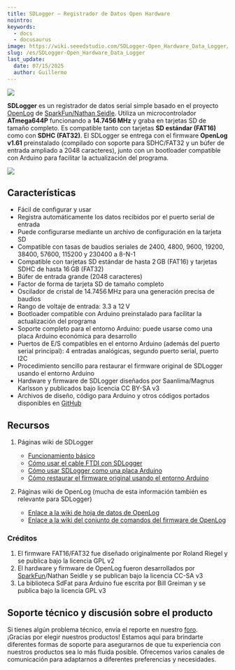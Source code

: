 ```yaml
---
title: SDLogger – Registrador de Datos Open Hardware
nointro:
keywords:
  - docs
  - docusaurus
image: https://wiki.seeedstudio.com/SDLogger-Open_Hardware_Data_Logger/
slug: /es/SDLogger-Open_Hardware_Data_Logger
last_update:
  date: 07/15/2025
  author: Guillermo
---
```

![](http://bz.seeedstudio.com/depot/images/product/sdlogger1.jpg)

**SDLogger** es un registrador de datos serial simple basado en el proyecto [OpenLog](https://github.com/sparkfun/OpenLog/wiki/) de [SparkFun/Nathan Seidle](http://www.sparkfun.com/). Utiliza un microcontrolador **ATmega644P** funcionando a **14.7456 MHz** y graba en tarjetas SD de tamaño completo. Es compatible tanto con tarjetas **SD estándar (FAT16)** como con **SDHC (FAT32)**. El SDLogger se entrega con el firmware **OpenLog v1.61** preinstalado (compilado con soporte para SDHC/FAT32 y un búfer de entrada ampliado a 2048 caracteres), junto con un bootloader compatible con Arduino para facilitar la actualización del programa.

[![](https://files.seeedstudio.com/wiki/Seeed-WiKi/docs/images/300px-Get_One_Now_Banner-ragular.png)](https://www.seeedstudio.com/sdlogger-open-hardware-data-logger-p-723.html?cPath=132_136)


## Características

* Fácil de configurar y usar  
* Registra automáticamente los datos recibidos por el puerto serial de entrada  
* Puede configurarse mediante un archivo de configuración en la tarjeta SD  
* Compatible con tasas de baudios seriales de 2400, 4800, 9600, 19200, 38400, 57600, 115200 y 230400 a 8-N-1  
* Compatible con tarjetas SD estándar de hasta 2 GB (FAT16) y tarjetas SDHC de hasta 16 GB (FAT32)  
* Búfer de entrada grande (2048 caracteres)  
* Factor de forma de tarjeta SD de tamaño completo  
* Oscilador de cristal de 14.7456 MHz para una generación precisa de baudios  
* Rango de voltaje de entrada: 3.3 a 12 V  
* Bootloader compatible con Arduino preinstalado para facilitar la actualización del programa  
* Soporte completo para el entorno Arduino: puede usarse como una placa Arduino económica para desarrollo  
* Puertos de E/S compatibles en el entorno Arduino (además del puerto serial principal): 4 entradas analógicas, segundo puerto serial, puerto I2C  
* Procedimiento sencillo para restaurar el firmware original de SDLogger usando el entorno Arduino  
* Hardware y firmware de SDLogger diseñados por Saanlima/Magnus Karlsson y publicados bajo licencia CC BY-SA v3  
* Archivos de diseño, código para Arduino y otros códigos portados disponibles en [GitHub](http://github.com/magnuskarlsson/SDLogger)  

## Recursos

1. Páginas wiki de SDLogger  
   * [Funcionamiento básico](https://github.com/magnuskarlsson/SDLogger/wiki/Basic-operation)  
   * [Cómo usar el cable FTDI con SDLogger](https://github.com/magnuskarlsson/SDLogger/wiki/FTDI-cable-Howto)  
   * [Cómo usar SDLogger como una placa Arduino](https://github.com/magnuskarlsson/SDLogger/wiki/Arduino-howto)  
   * [Cómo restaurar el firmware original usando el entorno Arduino](https://github.com/magnuskarlsson/SDLogger/wiki/SDLogger-firmware-restore)  

2. Páginas wiki de OpenLog (mucha de esta información también es relevante para SDLogger)  
   * [Enlace a la wiki de hoja de datos de OpenLog](https://github.com/sparkfun/OpenLog/wiki/datasheet)  
   * [Enlace a la wiki del conjunto de comandos del firmware de OpenLog](https://github.com/sparkfun/OpenLog/wiki/command-set)  

### Créditos

1. El firmware FAT16/FAT32 fue diseñado originalmente por Roland Riegel y se publica bajo la licencia GPL v2  
2. El hardware y firmware de OpenLog fueron desarrollados por [SparkFun](http://www.sparkfun.com/)/Nathan Seidle y se publican bajo la licencia CC-SA v3  
3. La biblioteca SdFat para Arduino fue escrita por Bill Greiman y se publica bajo la licencia GPL v3  

## Soporte técnico y discusión sobre el producto

Si tienes algún problema técnico, envía el reporte en nuestro [foro](http://forum.seeedstudio.com/).  
¡Gracias por elegir nuestros productos! Estamos aquí para brindarte diferentes formas de soporte para asegurarnos de que tu experiencia con nuestros productos sea lo más fluida posible. Ofrecemos varios canales de comunicación para adaptarnos a diferentes preferencias y necesidades.

<div class="button_tech_support_container">
<a href="https://forum.seeedstudio.com/" class="button_forum"></a> 
<a href="https://www.seeedstudio.com/contacts" class="button_email"></a>
</div>

<div class="button_tech_support_container">
<a href="https://discord.gg/eWkprNDMU7" class="button_discord"></a> 
<a href="https://github.com/Seeed-Studio/wiki-documents/discussions/69" class="button_discussion"></a>
</div>
